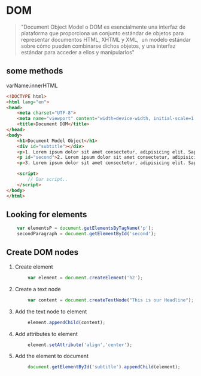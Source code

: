 # DOM
> "Document Object Model o DOM es esencialmente una interfaz de plataforma que proporciona un conjunto estándar de objetos para representar documentos HTML, XHTML y XML, ​ un modelo estándar sobre cómo pueden combinarse dichos objetos, y una interfaz estándar para acceder a ellos y manipularlos"

## some methods
varName.innerHTML

```html
<!DOCTYPE html>
<html lang="en">
<head>
    <meta charset="UTF-8">
    <meta name="viewport" content="width=device-width, initial-scale=1.0">
    <title>Document DOM</title>
</head>
<body>
    <h1>Document Model Object</h1>
    <div id="subtitle"></div>
    <p>1. Lorem ipsum dolor sit amet consectetur, adipisicing elit. Sapiente, blanditiis a consectetur perferendis nam nulla tempora deleniti culpa saepe adipisci. Reiciendis nisi aut cumque assumenda harum! Minus dolores qui veniam!</p>
    <p id="second">2. Lorem ipsum dolor sit amet consectetur, adipisicing elit. Omnis, adipisci. Vel facere natus ex blanditiis magni eum inventore doloremque minima minus. Natus dolores mollitia nemo repudiandae quia? Vero, itaque consequuntur.</p>
    <p>3. Lorem ipsum dolor sit amet consectetur, adipisicing elit. Sapiente, blanditiis a consectetur perferendis nam nulla tempora deleniti culpa saepe adipisci. Reiciendis nisi aut cumque assumenda harum! Minus dolores qui veniam!</p>

    <script>
    	// Our script..
    </script>
</body>
</html>
```

## Looking for elements
```js
	var elementsP = document.getElementsByTagName('p');
	secondParagraph = document.getElementById('second');
```

## Create DOM nodes
1. Create element
```js
        var element = document.createElement('h2');
```
2. Create a text node
```js
        var content = document.createTextNode("This is our Headline");
```
3. Add the text node to element
```js
        element.appendChild(content);
```
4. Add attributes to element
```js
        element.setAttribute('align','center');
```
5. Add the element to document
```js
        document.getElementById('subtitle').appendChild(element);
```




